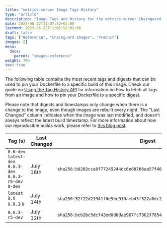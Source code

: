 ```yaml
---
title: "metrics-server Image Tags History"
type: "article"
description: "Image Tags and History for the metrics-server Chainguard Image"
date: 2023-06-22T11:07:52+02:00
lastmod: 2023-06-22T11:07:52+02:00
draft: false
tags: ["Reference", "Chainguard Images", "Product"]
images: []
menu:
  docs:
    parent: "images-reference"
weight: 700
toc: true
---
```


The following table contains the most recent tags and digests that can be used to pin your Dockerfile to a specific build of this image. Check our guide on [Using the Tag History API](/chainguard/chainguard-images/using-the-tag-history-api/) for information on how to fetch all tags from an image and how to pin your Dockerfile to a specific digest.

Please note that digests and timestamps only change when there is a change to the image, even though images are rebuilt every night. The "Last Changed" column indicates when the image was last modified, and doesn't always reflect the latest build timestamp. For more information about how our reproducible builds work, please refer to [this blog post](https://www.chainguard.dev/unchained/reproducing-chainguards-reproducible-image-builds).

| Tag (s)                                                    | Last Changed | Digest                                                                    |
|------------------------------------------------------------|--------------|---------------------------------------------------------------------------|
|  `0.6-dev` `latest-dev` `0.6.3-dev` `0.6.3-r6-dev` `0-dev` | July 18th    | `sha256:b0203cca8f77245244dc6e68766aa57f46f2590dbcaf6ccee0cb32c2a5dbeb5d` |
|  `latest` `0.6` `0.6.3` `0`                                | July 14th    | `sha256:52f22d21941f6e5bc919aebd3f522a0dc2d746028559dbdc22b406c5516cbc18` |
|  `0.6.3-r5-dev`                                            | July 12th    | `sha256:bcb2bc5dc743ed0d6dae967fc7302f785422bc02f0b2d436bf938c7bc5d8af7a` |
